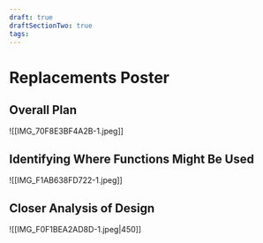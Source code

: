 ```yaml
---
draft: true
draftSectionTwo: true
tags:
---
```

# Replacements Poster

## Overall Plan

![[IMG_70F8E3BF4A2B-1.jpeg]]

## Identifying Where Functions Might Be Used

![[IMG_F1AB638FD722-1.jpeg]]

## Closer Analysis of Design

![[IMG_F0F1BEA2AD8D-1.jpeg|450]]